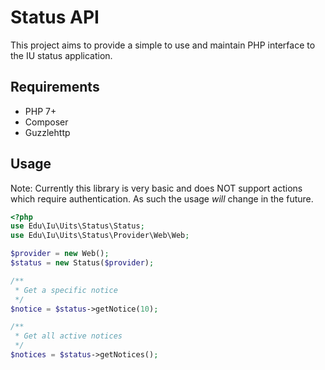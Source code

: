 # Status API
This project aims to provide a simple to use and maintain PHP interface to the
IU status application.

## Requirements
* PHP 7+
* Composer
* Guzzlehttp
  
## Usage
Note: Currently this library is very basic and does NOT support actions which require
authentication. As such the usage _will_ change in the future.

```php
<?php
use Edu\Iu\Uits\Status\Status;
use Edu\Iu\Uits\Status\Provider\Web\Web;

$provider = new Web();
$status = new Status($provider);

/**
 * Get a specific notice
 */
$notice = $status->getNotice(10);

/**
 * Get all active notices
 */
$notices = $status->getNotices();
```
